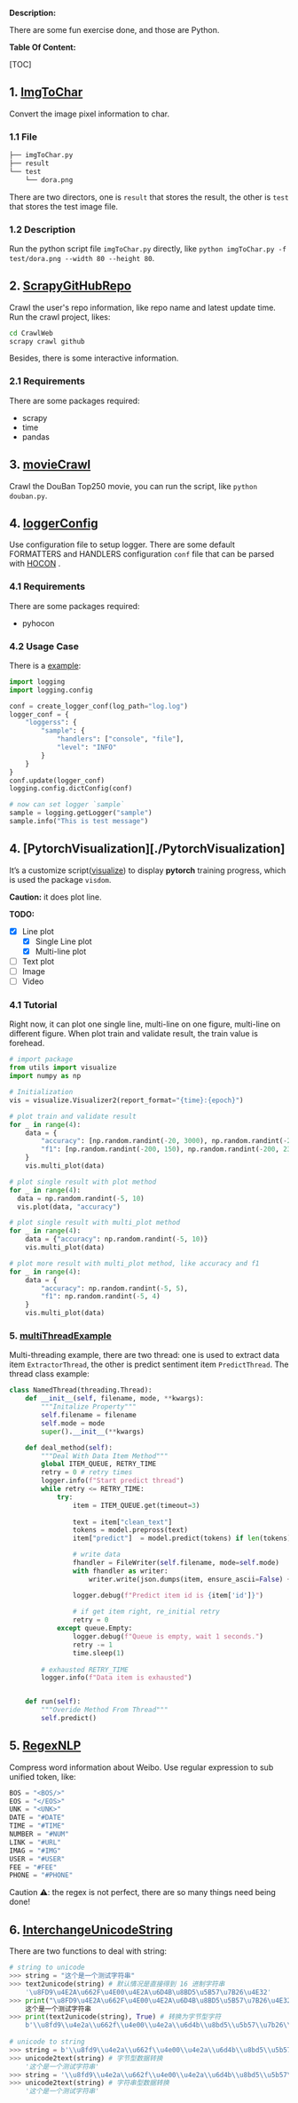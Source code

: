 **Description:**

There are some fun exercise done, and those are Python.

**Table Of Content:**

[TOC]

## 1. [ImgToChar](./ImgToChar)

Convert the image pixel information to char.

### 1.1 File

```bash
├── imgToChar.py
├── result
└── test
    └── dora.png
```

There are two directors, one is `result` that stores the result, the other is `test` that stores the test image file.

### 1.2 Description

Run the python script file `imgToChar.py` directly, like `python imgToChar.py -f test/dora.png --width 80 --height 80`.

## 2. [ScrapyGitHubRepo](./CrawlWeb)

Crawl the user's repo information, like repo name and latest update time. Run the crawl project, likes:

```bash
cd CrawlWeb
scrapy crawl github
```

Besides, there is some interactive information.

### 2.1 Requirements

There are some packages required:

* scrapy
* time
* pandas

## 3. [movieCrawl](./movieCrawl)

Crawl the DouBan Top250 movie, you can run the script, like `python douban.py`.

## 4. [loggerConfig](./loggerConfig)

Use configuration file to setup logger. There are some default FORMATTERS and HANDLERS configuration `conf` file that can be parsed with [HOCON](https://github.com/lightbend/config/blob/master/HOCON.md) .

### 4.1 Requirements

There are some packages required:

* pyhocon

### 4.2 Usage Case

There is a [example](./loggerConfig/__init__.py): 

```python
import logging
import logging.config

conf = create_logger_conf(log_path="log.log")
logger_conf = {
    "loggerss": {
        "sample": {
            "handlers": ["console", "file"],
            "level": "INFO"
        }
    }
}
conf.update(logger_conf)
logging.config.dictConfig(conf)

# now can set logger `sample`
sample = logging.getLogger("sample")
sample.info("This is test message")
```

## 4. [PytorchVisualization][./PytorchVisualization]

It’s a customize script([visualize](./PytorchVisualization/visualize.py)) to display **pytorch** training progress, which is used the package `visdom`.

**Caution:** it does plot line.

**TODO:**

- [x] Line plot
  - [x] Single Line plot
  - [x] Multi-line plot
- [ ] Text plot
- [ ] Image 
- [ ] Video

### 4.1 Tutorial

Right now, it can plot one single line, multi-line on one figure, multi-line on different figure. When plot train and validate result, the train value is forehead.

```python
# import package
from utils import visualize
import numpy as np

# Initialization 
vis = visualize.Visualizer2(report_format="{time}:{epoch}")

# plot train and validate result
for _ in range(4):
    data = {
        "accuracy": [np.random.randint(-20, 3000), np.random.randint(-20, 3000)],
        "f1": [np.random.randint(-200, 150), np.random.randint(-200, 230)]
    }
    vis.multi_plot(data)

# plot single result with plot method
for _ in range(4):
  data = np.random.randint(-5, 10)
  vis.plot(data, "accuracy")

# plot single result with multi_plot method
for _ in range(4):
    data = {"accuracy": np.random.randint(-5, 10)}
    vis.multi_plot(data)

# plot more result with multi_plot method, like accuracy and f1
for _ in range(4):
    data = {
        "accuracy": np.random.randint(-5, 5),
        "f1": np.random.randint(-5, 4)
    }
    vis.multi_plot(data)
```

### 5. [multiThreadExample](./multiThreadExample)

Multi-threading example, there are two thread: one is used to extract data item `ExtractorThread`, the other is predict sentiment item `PredictThread`. The thread class example:

```python
class NamedThread(threading.Thread):
    def __init__(self, filename, mode, **kwargs):
      	"""Initalize Property"""
        self.filename = filename
        self.mode = mode
        super().__init__(**kwargs)

    def deal_method(self):
      	"""Deal With Data Item Method"""
        global ITEM_QUEUE, RETRY_TIME
        retry = 0 # retry times
        logger.info(f"Start predict thread")
        while retry <= RETRY_TIME:
            try:
                item = ITEM_QUEUE.get(timeout=3)
                
                text = item["clean_text"]
                tokens = model.prepross(text)
                item["predict"]  = model.predict(tokens) if len(tokens) else (1, 0, 0, 0)

                # write data
                fhandler = FileWriter(self.filename, mode=self.mode)
                with fhandler as writer:
                    writer.write(json.dumps(item, ensure_ascii=False) + "\n")

                logger.debug(f"Predict item id is {item['id']}")
                
                # if get item right, re_initial retry
                retry = 0
            except queue.Empty:
                logger.debug(f"Queue is empty, wait 1 seconds.")
                retry -= 1
                time.sleep(1)
        
        # exhausted RETRY_TIME
        logger.info(f"Data item is exhausted")


    def run(self):
      	"""Overide Method From Thread"""
        self.predict()
```

## 5. [RegexNLP](./RegexNLP)

Compress word information about Weibo. Use regular expression to sub unified token, like:

```python
BOS = "<BOS/>"
EOS = "</EOS>"
UNK = "<UNK>"
DATE = "#DATE"
TIME = "#TIME"
NUMBER = "#NUM"
LINK = "#URL"
IMAG = "#IMG"
USER = "#USER"
FEE = "#FEE"
PHONE = "#PHONE"
```

Caution ⚠️: the regex is not perfect, there are so many things need being done!



## 6. [InterchangeUnicodeString](./CharEncode&Decode)

There are two functions to deal with string:

```python
# string to unicode
>>> string = "这个是一个测试字符串"
>>> text2unicode(string) # 默认情况是直接得到 16 进制字符串
    '\u8FD9\u4E2A\u662F\u4E00\u4E2A\u6D4B\u8BD5\u5B57\u7B26\u4E32'
>>> print("\u8FD9\u4E2A\u662F\u4E00\u4E2A\u6D4B\u8BD5\u5B57\u7B26\u4E32")
    这个是一个测试字符串
>>> print(text2unicode(string), True) # 转换为字节型字符
    b'\\u8fd9\\u4e2a\\u662f\\u4e00\\u4e2a\\u6d4b\\u8bd5\\u5b57\\u7b26\\u4e32'
   
# unicode to string
>>> string = b'\\u8fd9\\u4e2a\\u662f\\u4e00\\u4e2a\\u6d4b\\u8bd5\\u5b57\\u7b26\\u4e32'
>>> unicode2text(string) # 字节型数据转换
    '这个是一个测试字符串'
>>> string = '\\u8fd9\\u4e2a\\u662f\\u4e00\\u4e2a\\u6d4b\\u8bd5\\u5b57\\u7b26\\u4e32'
>>> unicode2text(string) # 字符串型数据转换
    '这个是一个测试字符串'
```

